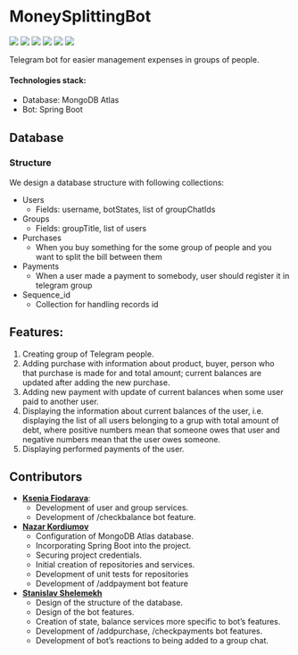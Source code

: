 # MoneySplittingBot

[![](https://img.shields.io/badge/Spring_Boot-2.3.0-yellowgreen)](https://spring.io/projects/spring-boot)
[![](https://img.shields.io/badge/Telegrambots_Abilities-4.7-lightgrey)](https://github.com/rubenlagus/TelegramBots/tree/master/telegrambots-abilities)
[![](https://img.shields.io/badge/Lombok-1.18.8-red)](https://projectlombok.org)
[![](https://img.shields.io/badge/Maven-4.0.0-green)](https://maven.apache.org)
[![](https://img.shields.io/badge/JUnit-5.0-blue)](https://junit.org/junit5)
[![](https://img.shields.io/badge/de.flapdoodle.embed.mongo-2.2.0-orange)](https://github.com/flapdoodle-oss/de.flapdoodle.embed.mongo)


Telegram bot for easier management expenses in groups of people. 

#### Technologies stack:

- Database: MongoDB Atlas
- Bot: Spring Boot

## Database

### Structure

We design a database structure with following collections:

* Users
  * Fields: username, botStates, list of groupChatIds
* Groups
  * Fields: groupTitle, list of users
* Purchases
  * When you buy something for the some group of people and you want to split the bill between them
* Payments
  * When a user made a payment to somebody, user should register it in telegram group
* Sequence_id
  * Collection for handling records id

## Features:

1. Creating group of Telegram people.
2. Adding purchase with information about product, buyer, person who that purchase is made for and total amount; current balances are updated after adding the new purchase.
3. Adding new payment with update of current balances when some user paid to another user.
4. Displaying the information about current balances of the user, i.e. displaying the list of all users belonging to a grup with total amount of debt, where positive numbers mean that someone owes that user and negative numbers mean that the user owes someone.
5. Displaying performed payments of the user.

## Contributors 

* <a href="https://github.com/xenoteo"><b>Ksenia Fiodarava</b></a>:
  * Development of user and group services.
  * Development of /checkbalance bot feature.
* <a href="https://github.com/nazkord"><b>Nazar Kordiumov</b></a>
  * Configuration of MongoDB Atlas database.
  * Incorporating Spring Boot into the project.
  * Securing project credentials.
  * Initial creation of repositories and services.
  * Development of unit tests for repositories
  * Development of /addpayment bot feature
* <a href="https://github.com/szelemeh"><b>Stanislav Shelemekh</b></a>
  * Design of the structure of the database.
  * Design of the bot features.
  * Creation of state, balance services more specific to bot’s features.
  * Development of  /addpurchase, /checkpayments bot features.
  * Development of bot’s reactions to being added to a group chat.

